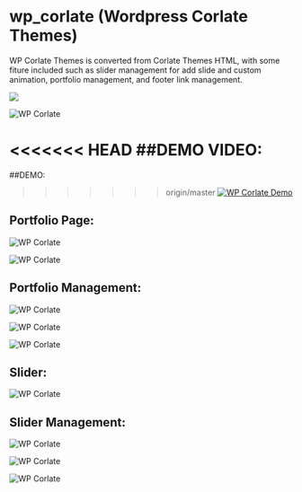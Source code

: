 # wp_corlate (Wordpress Corlate Themes)
WP Corlate Themes is converted from Corlate Themes HTML, with some fiture included such as slider management for add slide and custom animation, portfolio management, and footer link management.

[![](https://www.paypalobjects.com/en_US/i/btn/btn_donateCC_LG.gif)](https://www.paypal.com/cgi-bin/webscr?cmd=_donations&business=dony_cavalera_md%40yahoo%2ecom&lc=ID&item_name=Dony%20Wahyu%20Isp&item_number=wp_corlate&amount=5%2e00&currency_code=USD&bn=PP%2dDonationsBF%3abtn_donateCC_LG%2egif%3aNonHosted)

![WP Corlate](https://github.com/dnaextrim/wp_corlate/blob/master/images/portfolio/wp_corlate.jpg?raw=true)

<<<<<<< HEAD
##DEMO VIDEO:
=======
##DEMO:
>>>>>>> origin/master
[![WP Corlate Demo](https://img.youtube.com/vi/GQB9Q89o2gU/0.jpg)](https://www.youtube.com/watch?v=GQB9Q89o2gU)

## Portfolio Page:
![WP Corlate](https://github.com/dnaextrim/wp_corlate/blob/master/images/portfolio/portfolio_front.jpg?raw=true)

![WP Corlate](https://github.com/dnaextrim/wp_corlate/blob/master/images/portfolio/portfolio_project_front.jpg?raw=true)


## Portfolio Management:
![WP Corlate](https://github.com/dnaextrim/wp_corlate/blob/master/images/portfolio/portfolio.jpg?raw=true)

![WP Corlate](https://github.com/dnaextrim/wp_corlate/blob/master/images/portfolio/portfolio_project.jpg?raw=true)

![WP Corlate](https://github.com/dnaextrim/wp_corlate/blob/master/images/portfolio/portfolio_project_images.jpg?raw=true)


## Slider:
![WP Corlate](https://github.com/dnaextrim/wp_corlate/blob/master/images/portfolio/slider_front.jpg?raw=true)


## Slider Management:
![WP Corlate](https://github.com/dnaextrim/wp_corlate/blob/master/images/portfolio/slider_management.jpg?raw=true)

![WP Corlate](https://github.com/dnaextrim/wp_corlate/blob/master/images/portfolio/slider_preview.jpg?raw=true)

![WP Corlate](https://github.com/dnaextrim/wp_corlate/blob/master/images/portfolio/slider_animation_settings.jpg?raw=true)

